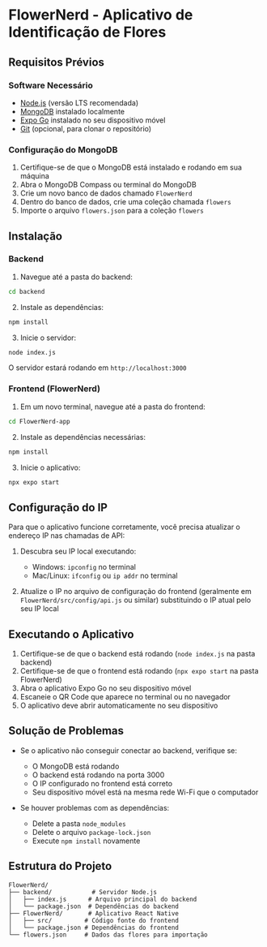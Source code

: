 # FlowerNerd - Aplicativo de Identificação de Flores

## Requisitos Prévios

### Software Necessário
- [Node.js](https://nodejs.org/) (versão LTS recomendada)
- [MongoDB](https://www.mongodb.com/try/download/community) instalado localmente
- [Expo Go](https://expo.dev/client) instalado no seu dispositivo móvel
- [Git](https://git-scm.com/) (opcional, para clonar o repositório)

### Configuração do MongoDB
1. Certifique-se de que o MongoDB está instalado e rodando em sua máquina
2. Abra o MongoDB Compass ou terminal do MongoDB
3. Crie um novo banco de dados chamado `FlowerNerd`
4. Dentro do banco de dados, crie uma coleção chamada `flowers`
5. Importe o arquivo `flowers.json` para a coleção `flowers`

## Instalação

### Backend
1. Navegue até a pasta do backend:
```bash
cd backend
```

2. Instale as dependências:
```bash
npm install
```

3. Inicie o servidor:
```bash
node index.js
```
O servidor estará rodando em `http://localhost:3000`

### Frontend (FlowerNerd)
1. Em um novo terminal, navegue até a pasta do frontend:
```bash
cd FlowerNerd-app
```

2. Instale as dependências necessárias:
```bash
npm install
```

3. Inicie o aplicativo:
```bash
npx expo start
```

## Configuração do IP

Para que o aplicativo funcione corretamente, você precisa atualizar o endereço IP nas chamadas de API:

1. Descubra seu IP local executando:
   - Windows: `ipconfig` no terminal
   - Mac/Linux: `ifconfig` ou `ip addr` no terminal

2. Atualize o IP no arquivo de configuração do frontend (geralmente em `FlowerNerd/src/config/api.js` ou similar) substituindo o IP atual pelo seu IP local

## Executando o Aplicativo

1. Certifique-se de que o backend está rodando (`node index.js` na pasta backend)
2. Certifique-se de que o frontend está rodando (`npx expo start` na pasta FlowerNerd)
3. Abra o aplicativo Expo Go no seu dispositivo móvel
4. Escaneie o QR Code que aparece no terminal ou no navegador
5. O aplicativo deve abrir automaticamente no seu dispositivo

## Solução de Problemas

- Se o aplicativo não conseguir conectar ao backend, verifique se:
  - O MongoDB está rodando
  - O backend está rodando na porta 3000
  - O IP configurado no frontend está correto
  - Seu dispositivo móvel está na mesma rede Wi-Fi que o computador

- Se houver problemas com as dependências:
  - Delete a pasta `node_modules`
  - Delete o arquivo `package-lock.json`
  - Execute `npm install` novamente

## Estrutura do Projeto

```
FlowerNerd/
├── backend/           # Servidor Node.js
│   ├── index.js      # Arquivo principal do backend
│   └── package.json  # Dependências do backend
├── FlowerNerd/       # Aplicativo React Native
│   ├── src/         # Código fonte do frontend
│   └── package.json # Dependências do frontend
└── flowers.json     # Dados das flores para importação
``` 
